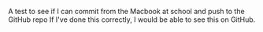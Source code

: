 A test to see if I can commit from the Macbook at school and push to the GitHub repo
If I've done this correctly, I would be able to see this on GitHub.